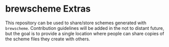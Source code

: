 # brewscheme Extras
This repository can be used to share/store schemes generated with `brewscheme`.  Contribution guidelines will be added in the not to distant future, but the goal is to provide a single location where people can share copies of the scheme files they create with others.







